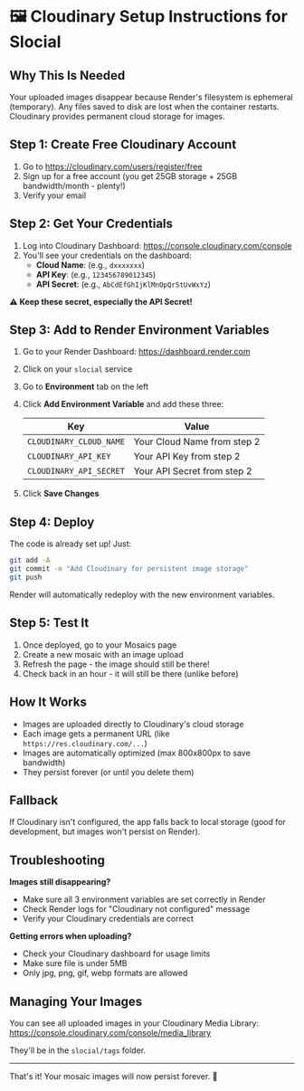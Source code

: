 # 🖼️ Cloudinary Setup Instructions for Slocial

## Why This Is Needed
Your uploaded images disappear because Render's filesystem is ephemeral (temporary). Any files saved to disk are lost when the container restarts. Cloudinary provides permanent cloud storage for images.

## Step 1: Create Free Cloudinary Account

1. Go to https://cloudinary.com/users/register/free
2. Sign up for a free account (you get 25GB storage + 25GB bandwidth/month - plenty!)
3. Verify your email

## Step 2: Get Your Credentials

1. Log into Cloudinary Dashboard: https://console.cloudinary.com/console
2. You'll see your credentials on the dashboard:
   - **Cloud Name**: (e.g., `dxxxxxxx`)
   - **API Key**: (e.g., `123456789012345`)
   - **API Secret**: (e.g., `AbCdEfGhIjKlMnOpQrStUvWxYz`)

**⚠️ Keep these secret, especially the API Secret!**

## Step 3: Add to Render Environment Variables

1. Go to your Render Dashboard: https://dashboard.render.com
2. Click on your `slocial` service
3. Go to **Environment** tab on the left
4. Click **Add Environment Variable** and add these three:

   | Key | Value |
   |-----|-------|
   | `CLOUDINARY_CLOUD_NAME` | Your Cloud Name from step 2 |
   | `CLOUDINARY_API_KEY` | Your API Key from step 2 |
   | `CLOUDINARY_API_SECRET` | Your API Secret from step 2 |

5. Click **Save Changes**

## Step 4: Deploy

The code is already set up! Just:

```bash
git add -A
git commit -m "Add Cloudinary for persistent image storage"
git push
```

Render will automatically redeploy with the new environment variables.

## Step 5: Test It

1. Once deployed, go to your Mosaics page
2. Create a new mosaic with an image upload
3. Refresh the page - the image should still be there!
4. Check back in an hour - it will still be there (unlike before)

## How It Works

- Images are uploaded directly to Cloudinary's cloud storage
- Each image gets a permanent URL (like `https://res.cloudinary.com/...`)
- Images are automatically optimized (max 800x800px to save bandwidth)
- They persist forever (or until you delete them)

## Fallback

If Cloudinary isn't configured, the app falls back to local storage (good for development, but images won't persist on Render).

## Troubleshooting

**Images still disappearing?**
- Make sure all 3 environment variables are set correctly in Render
- Check Render logs for "Cloudinary not configured" message
- Verify your Cloudinary credentials are correct

**Getting errors when uploading?**
- Check your Cloudinary dashboard for usage limits
- Make sure file is under 5MB
- Only jpg, png, gif, webp formats are allowed

## Managing Your Images

You can see all uploaded images in your Cloudinary Media Library:
https://console.cloudinary.com/console/media_library

They'll be in the `slocial/tags` folder.

---

That's it! Your mosaic images will now persist forever. 🎉
